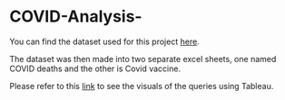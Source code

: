 # COVID-Analysis-
You can find the dataset used for this project [here](https://ourworldindata.org/covid-deaths).

The dataset was then made into two separate excel sheets, one named COVID deaths and the other is Covid vaccine. 

Please refer to this [link](https://public.tableau.com/app/profile/ria.al2315/viz/COVIDDashboard_17059620845490/Dashboard1) to see the visuals of the queries using Tableau. 
